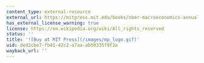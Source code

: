 ```yaml
---
content_type: external-resource
external_url: https://mitpress.mit.edu/books/nber-macroeconomics-annual-1997
has_external_license_warning: true
license: https://en.wikipedia.org/wiki/All_rights_reserved
status: ''
title: '![Buy at MIT Press](/images/mp_logo.gif)'
uid: ded2cbe7-fb41-42c2-a7aa-ab50335f9f2a
wayback_url: ''
---
```


